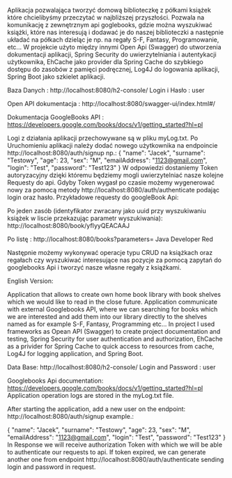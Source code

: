 Aplikacja pozwalająca tworzyć domową biblioteczkę z półkami książek które chcielibyśmy przeczytać w najbliższej przyszłości. Pozwala na komunikację z zewnętrznym api goglebooks, gdzie można wyszukiwać książki, które nas interesują i dodawać je do naszej biblioteczki a następnie układać na półkach dzieląc je np. na regały S-F, Fantasy, Programowanie,  etc...  W projekcie użyto między innymi Open Api (Swagger) do utworzenia dokumentacji aplikacji, Spring Security do uwierzytelniania i autentykacji użytkownika, EhCache jako provider dla Spring Cache do szybkiego dostępu do zasobów z pamięci podręcznej, Log4J do logowania aplikacji, Spring Boot jako szkielet aplikacji.

Baza Danych :
http://localhost:8080/h2-console/
Login i Hasło : user

Open API dokumentacja :
http://localhost:8080/swagger-ui/index.html#/ 

Dokumentacja GoogleBooks API :
https://developers.google.com/books/docs/v1/getting_started?hl=pl

Logi z działania aplikacji przechowywane są w pliku myLog.txt. 
Po Uruchomieniu aplikacji należy dodać nowego użytkownika na endpoincie http://localhost:8080/auth/signup np.:
{
        "name": "Jacek",
        "surname": "Testowy",
        "age": 23,
        "sex": "M",
        "emailAddress": "1123@gmail.com",
        "login": "Test",
        "password": "Test123"
    }
W odpowiedzi dostaniemy Token autoryzacyjny dzięki któremu będziemy mogli uwierzytelniać nasze kolejne Requesty do api.
Gdyby Token wygasł po czasie możemy wygenerować nowy za pomocą metody http://localhost:8080/auth/authenticate podając login oraz hasło. 
Przykładowe requesty do googleBook Api:

Po jeden zasób (identyfikator zwracany jako uuid przy wyszukiwaniu książek w liscie przekazując parametr wyszukiwania):
http://localhost:8080/book/yfIyyQEACAAJ

Po listę : 
http://localhost:8080/books?parameters= Java Developer Red

Następnie możemy wykonywać operacje typu CRUD na książkach oraz regałach czy wyszukiwać interesujące nas pozycje za pomocą zapytań do googlebooks Api i tworzyć nasze własne regały z książkami. 

English Version:

Application that allows to create own home book library with book shelves which we would like to read in the close future. Application communicate with external Googlebooks API, where we can searching for books which we are interested and add them into our library directly to the shelves  named as for example S-F, Fantasy, Programming etc…  In project I used frameworks as Opean API (Swagger) to create project documentation and testing, Spring Security for user authentication and authorization, EhCache as a privider for Spring Cache to quick access to resources from cache, Log4J for logging application, and Spring Boot.

Data Base:
 http://localhost:8080/h2-console/
Login and Password : user

Googlebooks Api documentation:
https://developers.google.com/books/docs/v1/getting_started?hl=pl
Application operation logs are stored in the myLog.txt file.

After starting the application, add a new user on the endpoint:
http://localhost:8080/auth/signup example.:


{
        "name": "Jacek",
        "surname": "Testowy",
        "age": 23,
        "sex": "M",
        "emailAddress": "1123@gmail.com",
        "login": "Test",
        "password": "Test123"
    }
In Response we will receive authorization Token with which we will be able to authenticate our requests to api.
If token expired, we can generate another one from endpoint http://localhost:8080/auth/authenticate sending login and password in request.

